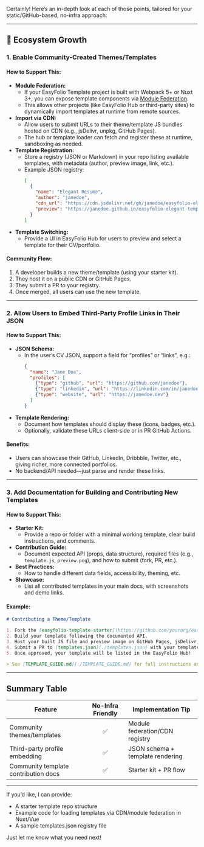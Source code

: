 Certainly! Here’s an in-depth look at each of those points, tailored for your static/GitHub-based, no-infra approach:

---

## 🧩 Ecosystem Growth

### 1. Enable Community-Created Themes/Templates

#### **How to Support This:**
- **Module Federation:**
    - If your EasyFolio Template project is built with Webpack 5+ or Nuxt 3+, you can expose template components via [Module Federation](https://webpack.js.org/concepts/module-federation/).
    - This allows other projects (like EasyFolio Hub or third-party sites) to dynamically import templates at runtime from remote sources.
- **Import via CDN:**
    - Allow users to submit URLs to their theme/template JS bundles hosted on CDN (e.g., jsDelivr, unpkg, GitHub Pages).
    - The hub or template loader can fetch and register these at runtime, sandboxing as needed.
- **Template Registration:**
    - Store a registry (JSON or Markdown) in your repo listing available templates, with metadata (author, preview image, link, etc.).
    - Example JSON registry:
      ```json
      [
        {
          "name": "Elegant Resume",
          "author": "janedoe",
          "cdn_url": "https://cdn.jsdelivr.net/gh/janedoe/easyfolio-elegant-template/dist/template.js",
          "preview": "https://janedoe.github.io/easyfolio-elegant-template/preview.png"
        }
      ]
      ```
- **Template Switching:**
    - Provide a UI in EasyFolio Hub for users to preview and select a template for their CV/portfolio.

#### **Community Flow:**
1. A developer builds a new theme/template (using your starter kit).
2. They host it on a public CDN or GitHub Pages.
3. They submit a PR to your registry.
4. Once merged, all users can use the new template.

---

### 2. Allow Users to Embed Third-Party Profile Links in Their JSON

#### **How to Support This:**
- **JSON Schema:**
    - In the user’s CV JSON, support a field for “profiles” or “links”, e.g.:
      ```json
      {
        "name": "Jane Doe",
        "profiles": [
          {"type": "github", "url": "https://github.com/janedoe"},
          {"type": "linkedin", "url": "https://linkedin.com/in/janedoe"},
          {"type": "website", "url": "https://janedoe.dev"}
        ]
      }
      ```
- **Template Rendering:**
    - Document how templates should display these (icons, badges, etc.).
    - Optionally, validate these URLs client-side or in PR GitHub Actions.

#### **Benefits:**
- Users can showcase their GitHub, LinkedIn, Dribbble, Twitter, etc., giving richer, more connected portfolios.
- No backend/API needed—just parse and render these links.

---

### 3. Add Documentation for Building and Contributing New Templates

#### **How to Support This:**
- **Starter Kit:**
    - Provide a repo or folder with a minimal working template, clear build instructions, and comments.
- **Contribution Guide:**
    - Document expected API (props, data structure), required files (e.g., `template.js`, `preview.png`), and how to submit (fork, PR, etc.).
- **Best Practices:**
    - How to handle different data fields, accessibility, theming, etc.
- **Showcase:**
    - List all contributed templates in your main docs, with screenshots and demo links.

#### **Example:**
````markdown name=CONTRIBUTING.md
# Contributing a Theme/Template

1. Fork the [easyfolio-template-starter](https://github.com/yourorg/easyfolio-template-starter)
2. Build your template following the documented API.
3. Host your built JS file and preview image on GitHub Pages, jsDelivr, or unpkg.
4. Submit a PR to [templates.json](./templates.json) with your template metadata.
5. Once approved, your template will be listed in the EasyFolio Hub!

> See [TEMPLATE_GUIDE.md](./TEMPLATE_GUIDE.md) for full instructions and best practices.
````

---

## **Summary Table**

| Feature                                  | No-Infra Friendly | Implementation Tip                     |
|-------------------------------------------|:-----------------:|----------------------------------------|
| Community themes/templates                |       ✅         | Module federation/CDN registry         |
| Third-party profile embedding             |       ✅         | JSON schema + template rendering       |
| Community template contribution docs      |       ✅         | Starter kit + PR flow                  |

---

If you’d like, I can provide:
- A starter template repo structure
- Example code for loading templates via CDN/module federation in Nuxt/Vue
- A sample templates.json registry file

Just let me know what you need next!